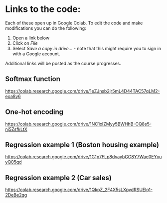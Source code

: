 # Links to the code:

Each of these open up in Google Colab. To edit the code and make modifications you can do the following: 
1. Open a link below
2. Click on *File*
3. Select *Save a copy in drive...* - note that this might require you to sign in with a Google account.

Additional links will be posted as the course progresses.

## Softmax function
https://colab.research.google.com/drive/1eZJnsb2jr5mL4D44TAC57qLM2-eoa8y6

## One-hot encoding
https://colab.research.google.com/drive/1NC1xIZMyy5BWHhB-CQ8s5-nj5ZsfkLtX

## Regression example 1 (Boston housing example)
https://colab.research.google.com/drive/1G1p7FLp8dvaybGG8Y7Wae0EYxuyQ05qd

## Regression example 2 (Car sales)
https://colab.research.google.com/drive/1QkpZ_2F4X5sLXpvdRSUElp1-2DeBe2qg

